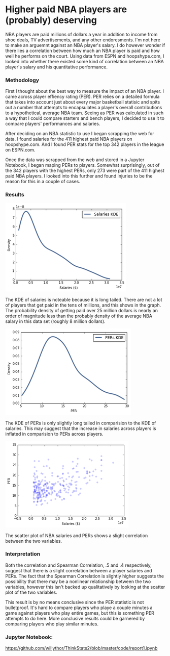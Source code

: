# Higher paid NBA players are (probably) deserving 

NBA players are paid millions of dollars a year in addition to income from shoe deals, TV advertisements, and any other endoresments. I'm not here to make an arguemnt against an NBA player's salary. I do however wonder if there lies a correlation between how much an NBA player is paid and how well he performs on the court. Using data from ESPN and hoopshype.com, I looked into whether there existed some kind of correlation between an NBA player's salary and his quantitative performance.

### Methodology

First I thought about the best way to measure the impact of an NBA player. I came across player effiency rating (PER). PER relies on a detailed formula that takes into account just about every major basketball statisic and spits out a number that attempts to encapsulates a player's overall contributions to a hypothetical, average NBA team. Seeing as PER was calculated in such a way that I could compare starters and bench players, I decided to use it to compare players' performances and salaries.

After deciding on an NBA statistic to use I began scrapping the web for data. I found salaries for the 411 highest paid NBA players on hoopshype.com. And I found PER stats for the top 342 players in the league on ESPN.com. 

Once the data was scrapped from the web and stored in a Jupyter Notebook, I began maping PERs to players. Somewhat surprisingly, out of the 342 players with the highest PERs, only 273 were part of the 411 highest paid NBA players. I looked into this further and found injuries to be the reason for this in a couple of cases.

### Results
![KDE of Salaries](salaries_kde.png)

The KDE of salaries is noteable because it is long tailed. There are not a lot of players that get paid in the tens of millions, and this shows in the graph. The probability density of getting paid over 25 million dollars is nearly an order of magnitude less than the probably density of the average NBA salary in this data set (roughly 8 million dollars).

![KDE of PERs](PERs_kde.png)

The KDE of PERs is only slightly long tailed in comparision to the KDE of salaries. This may suggest that the increase in salaries across players is inflated in comparision to PERs across players. 

![Scatter Plot of NBA Salaries and PERs](scatter_plot.png)

The scatter plot of NBA salaries and PERs shows a slight correlation between the two variables.

### Interpretation

Both the correlation and Spearman Correlation, .5 and .4 respectively, suggest that there is a slight correlation between a player salaries and PERs. The fact that the Spearman Correlation is slightly higher suggests the possibility that there may be a nonlinear relationship between the two variables, however this isn't backed up qualitatively by looking at the scatter plot of the two variables.

This result is by no means conclusive since the PER statistic is not bulletproof. It's hard to compare players who playe a couple minutes a game against players who play entire games, but this is something PER attempts to do here. More conclusive results could be garnered by comparing players who play similar minutes.

### Jupyter Notebook:
https://github.com/willythor/ThinkStats2/blob/master/code/report1.ipynb
